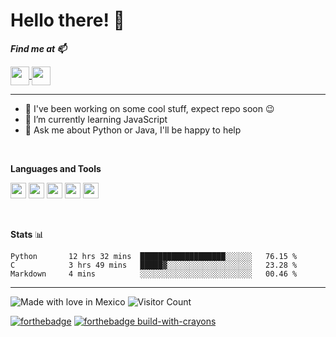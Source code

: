 # Hello there! 👾


<b><i>Find me at 📫  </i></b>  
  
<a href="https://dev.to/dixap">
    <img height="30" align="center" src="https://img.shields.io/badge/DEV.TO-%230A0A0A.svg?&style=for-the-badge&logo=dev.to&logoColor=white"/>
</a>
    
<a href="https://mail.google.com/mail/?view=cm&source=mailto&to=dpadlara@gmail.com">
    <img height="30" align="center" src="https://img.shields.io/badge/gmail-D14836?&style=for-the-badge&logo=gmail&logoColor=white"/>
</a>


<hr/>
<!--
**DiXap/DiXap** is a ✨ _special_ ✨ repository because its `README.md` (this file) appears on your GitHub profile.
- ⚡ Fun fact: 
-->


- 🔭 I've been working on some cool stuff, expect repo soon 😉
- 🌱 I’m currently learning JavaScript
- 💬 Ask me about Python or Java, I'll be happy to help

<br/> 

**Languages and Tools**  
  
<code><img height="25" src="https://cdn.jsdelivr.net/npm/simple-icons@3.13.0/icons/python.svg"></code> 
<code><img height="25" src="https://cdn.jsdelivr.net/npm/simple-icons@3.13.0/icons/java.svg"></code> 
<code><img height="25" src="https://cdn.jsdelivr.net/npm/simple-icons@3.13.0/icons/cplusplus.svg"></code> 
<code><img height="25" src="https://cdn.jsdelivr.net/npm/simple-icons@3.13.0/icons/flask.svg"></code> 
<code><img height="25" src="https://cdn.jsdelivr.net/npm/simple-icons@3.13.0/icons/visualstudiocode.svg"></code> 

<br/>

**Stats** 📊
<!--START_SECTION:waka-->
```text
Python       12 hrs 32 mins  ███████████████████░░░░░░   76.15 % 
C            3 hrs 49 mins   █████▓░░░░░░░░░░░░░░░░░░░   23.28 % 
Markdown     4 mins          ░░░░░░░░░░░░░░░░░░░░░░░░░   00.46 % 
```
<!--END_SECTION:waka-->


---
![Made with love in Mexico](https://madewithlove.now.sh/mx?heart=true&colorA=%23006847&colorB=%23ce1126&template=for-the-badge)
![Visitor Count](https://profile-counter.glitch.me/DiXap/count.svg)

[![forthebadge](https://forthebadge.com/images/badges/contains-tasty-spaghetti-code.svg)](https://forthebadge.com)
[![forthebadge build-with-crayons](https://forthebadge.com/images/badges/made-with-crayons.svg)](http://ForTheBadge.com)  